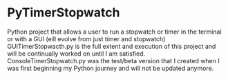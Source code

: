 # PyTimerStopwatch
Python project that allows a user to run a stopwatch or timer in the terminal or with a GUI (eill evolve from just timer and stopwatch)
GUITimerStopwacth.py is the full extent and execution of this project and will be continually worked on until I am satisfied.
ConsoleTimerStopwatch.py was the test/beta version that I created when I was first beginning my Python journey and will not be updated anymore.
